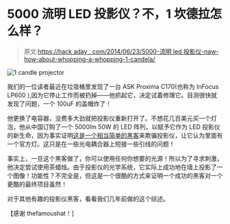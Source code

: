 # 5000 流明 LED 投影仪？不，1 坎德拉怎么样？

> 原文:[https://hack aday . com/2014/06/23/5000-流明 led 投影仪-naw-how-about-whopping-a-whopping-1-candela/](https://hackaday.com/2014/06/23/5000-lumen-led-projector-naw-how-about-a-whopping-1-candela/)

![1 candle projector](../Images/86a3aae10c19311a1c9b73bc9c4d03fc.png)

我们的一位读者最近在垃圾桶里发现了一台 ASK Proxima C170(也称为 InFocus LP600 ),因为它停止工作而被扔掉——他抓起它，决定试着修理它。目测很快就发现了问题，一个 100uF 的盖帽炸了！

他更换了电容器，没费多大劲就把投影仪重新打开了。不想花几百美元买一个灯泡，他从中国订购了一个 5000lm 50W 的 LED 阵列，以赋予它作为 LED 投影仪的新生命，因为事实证明[这是一个相当简单的黑客](http://www.lumenarc.co.uk/forum/showthread.php?13306-InFocus-LP600-Bypass-lamp-check&s=cd4dd2d60fe8bd0955fa19624e466dcc)来欺骗投影仪，让它认为里面有一个官方灯。这只是在一些光电耦合器上短接一些引线的问题！

事实上，一旦这个黑客做了，你可以使用任何你想要的光源！所以为了寻求刺激，他决定尝试使用茶蜡烛。由于投影仪的光学系统，它实际上成功地在墙上投影了一个图像！功能性？不完全是，但这是一个很酷的方式来证明一个成功的黑客对一个更酷的最终项目虽然！

对于其他有趣的投影仪黑客，看看我们几年前做的这个综述。

【感谢 thefamoushat！]